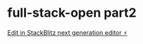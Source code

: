 # full-stack-open part2

[Edit in StackBlitz next generation editor ⚡️](https://stackblitz.com/~/github.com/abhinaver/full-stack-open)
